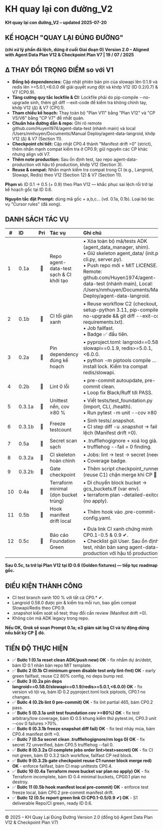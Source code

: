 # KH quay lại con đường_V2

**KH quay lại con đường_V2 – updated 2025-07-20**

## KẾ HOẠCH "QUAY LẠI ĐÚNG ĐƯỜNG"

**(chỉ xử lý phần đã lệch, dừng ở cuối Giai đoạn 0)**
**Version 2.0 – Aligned with Agent Data Plan V12 & Checkpoint Plan V7 | 19 / 07 / 2025**

## Δ THAY ĐỔI TRỌNG ĐIỂM so với V1

- **Đồng bộ dependencies:** Cập nhật phiên bản pin của slowapi lên 0.1.9 và redis lên >=5.0.1,<6.0.0 để giải quyết xung đột và khớp V12 (ID 0.2/0.7) & V7 (CP0.9).
- **Tăng cường quy tắc lockfile & CI:** Lockfile phải do pip-compile --no-upgrade sinh, thêm git diff --exit-code để kiểm tra không chỉnh tay, khớp V12 (Δ) & V7 (CP0.1).
- **Tham chiếu kế hoạch:** Thay toàn bộ "Plan V11" bằng "Plan V12" và "CP V5/V6" bằng "CP V7" để nhất quán.
- **Chuẩn hóa đường dẫn & repo:** Ghi rõ remote github.com/Huyen1974/agent-data-test (nhánh main) và local /Users/nmhuyen/Documents/Manual Deploy/agent-data-langroid, khớp V12 (Δ) & V7 (Section 11).
- **Checkpoint chi tiết:** Cập nhật CP0.4 thành "Manifest drift =0" (strict), thêm nhấn mạnh compat kiểm tra ở CP0.9; giữ nguyên các CP khác nhưng align với V7.
- **Thêm note production:** Sau ổn định test, tạo repo agent-data-production với hậu tố production, khớp V12 (Section 3).
- **Reuse & compat:** Nhấn mạnh kiểm tra compat trong CI (e.g., Langroid, Slowapi, Redis) theo V12 (Section 12) & V7 (Section 11).

**Phạm vi:** ID 0.1 → 0.5 (+ 0.9) theo Plan V12 — khắc phục sai lệch rồi trở lại kế hoạch gốc tại ID 0.6.

**Nguyên tắc đặt Prompt:** dùng mã gốc + a,b,c… (vd. 0.1a, 0.1b). Loại bỏ tác vụ "Cursor rules" (đã xong).

## DANH SÁCH TÁC VỤ

| # | ID | Pri | Tác vụ | Ghi chú |
|---|:---|:---:|:-------|:---------|
| 1 | 0.1a | 🚀 | Repo agent-data-test sạch & CI khởi tạo | • Xóa toàn bộ mã/tests ADK (agent_data_manager, shim).<br>• Giữ skeleton agent_data/ (init.py, cli.py, server.py).<br>• Push repo mới + MIT LICENSE. Remote: github.com/Huyen1974/agent-data-test (nhánh main), Local: /Users/nmhuyen/Documents/Manual Deploy/agent-data-langroid. |
| 2 | 0.1b | 🚀 | CI tối giản xanh | • Reuse workflow C2 (checkout, setup-python 3.11, pip-compile --no-upgrade && git diff --exit-code requirements.txt).<br>• Job failfast.<br>• Badge ✅ đầu tiên. | **CP0.1** (pip-compile --no-upgrade) |
| 3 | 0.2a | 🚀 | Pin dependency đúng kế hoạch | • pyproject.toml: langroid==0.58.0, slowapi==0.1.9, redis>=5.0.1,<6.0.0.<br>• python -m piptools compile … & install lock. Kiểm tra compat redis/slowapi. | **CP0.1, CP0.9** |
| 4 | 0.2b | 🚀 | Lint 0 lỗi | • pre-commit autoupdate, pre-commit clean.<br>• Loop fix Black/Ruff tới PASS. | **CP0.2** |
| 5 | 0.3.1a | 🚀 | Unittest nền, cov ≥80 % | • Viết tests/test_foundation.py (import, CLI, /health).<br>• Run pytest -m unit --cov ≥80 %. | **CP0.3** |
| 6 | 0.3.1b | 🚀 | Freeze testcount | • Sinh tests/.snapshot.<br>• CI step diff -u .snapshot → fail nếu lệch (Manifest drift =0). | **CP0.4** |
| 7 | 0.5a | 🚀 | Secret scan sạch | • .trufflehogignore + xoá log giả.<br>• trufflehog --fail = 0 finding. | **CP0.5** |
| 8 | 0.3.2a | 🚀 | CI skeleton hoàn chỉnh | • Jobs: lint → test → secret (needs).<br>• Coverage badge. | **CP0.1-0.5** |
| 9 | 0.3.2b | 🚀 | Gate checkpoint | • Thêm script checkpoint_runner (reuse C1) chặn merge khi CP 🚀 đỏ. | |
| 10 | 0.4a | 🚀 | Terraform minimal (dọn bucket trùng) | • Di chuyển block bucket → gcs_buckets.tf (var env).<br>• terraform plan -detailed-exitcode (no apply). | **CPG0.1** |
| 11 | 0.5b | 🚀 | Hook manifest drift local | • Thêm hook vào .pre-commit-config.yaml. | |
| 12 | 0.5c | 🚀 | Báo cáo Foundation Green | • Đưa link CI xanh chứng minh CP0.1-0.5 & 0.9 ✔.<br>• Checklist gửi User. Sau ổn định test, nhân bản sang agent-data-production với hậu tố production. | **Sprint S1 deliverable** |

**Sau 0.5c, ta trở lại Plan V12 tại ID 0.6 (Golden fixtures) — tiếp tục roadmap gốc.**

## ĐIỀU KIỆN THÀNH CÔNG

- CI test branch xanh 100 % với tất cả CP0.* ✔.
- Langroid 0.58.0 được pin & kiểm tra mỗi run, bao gồm compat Slowapi/Redis theo CP0.9.
- .snapshot kiểm soát số test; thay đổi cần review (Manifest drift =0).
- Không còn mã ADK legacy trong repo.

**Nếu OK, Grok sẽ soạn Prompt 0.1a; o3 giám sát log CI và tự động dừng nếu bất kỳ CP 🚀 đỏ.**

## TIẾN ĐỘ THỰC HIỆN

- ✅ **Bước 1 (0.1a reset clean ADK/push new) OK** - fix nhầm dự án/debt, bám ID 0.1 nhân bản repo MIT template.
- ✅ **Bước 2 (0.1b CI minimum green disable test only lint-fmt) OK** - early green failfast, reuse C2 80% config, no deps bump red.
- ✅ **Bước 3 (0.2a pin deps langroid==0.58.0/slowapi==0.1.9/redis>=5.0.1,<6.0.0) OK** - fix version vô tội vạ, bám ID 0.2 pyproject.toml lock piptools, CP0.1 no changes.
- ✅ **Bước 4 (0.2b lint 0 pre-commit) OK** - fix lint partial 465, bám CP0.2 pass.
- ✅ **Bước 5 (0.3.1a unit test foundation cov >=80%) OK** - fix test arbitrary/low coverage, bám ID 0.5 khung kiểm thử pytest.ini, CP0.3 unit --cov 0 failures >70%.
- ✅ **Bước 6 (0.3.1b freeze snapshot diff fail) OK** - fix test nhảy múa, bám CP0.4 manifest drift =0.
- ✅ **Bước 7 (0.5a secret clean .trufflehogignore/rm logs 0) OK** - fix secret 72 unverified, bám CP0.5 trufflehog --fail 0.
- ✅ **Bước 8 (0.3.2a CI complete jobs order lint>test>secret) OK** - fix CI not green, bám ID 0.3.2 tách workflow, failfast CP red block.
- ✅ **Bước 9 (0.3.2b gate checkpoint reuse C1 runner block merge red) OK** - enforce failfast, bám CI map unittests CP0.4.
- ✅ **Bước 10 (0.4a Terraform move bucket var plan no apply) OK** - fix Terraform incomplete, bám ID 0.4 minimal buckets, CPG0.1 plan no destroy.
- ✅ **Bước 11 (0.5b hook manifest local pre-commit) OK** - enforce test freeze local, bám CP0.2 pre-commit manifest drift.
- ✅ **Bước 12 (0.5c report green link CI CP0.1-0.5/0.9 ✔) OK** - S1 deliverable Repo/CI green, ready ID 0.6.

---

© 2025 – KH Quay Lại Đúng Đường Version 2.0 (đồng bộ Agent Data Plan V12 & Checkpoint Plan V7)
